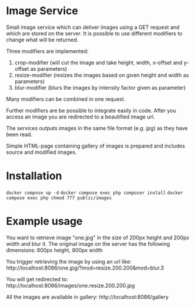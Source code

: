 Image Service
=====

Small image service which can deliver images using a GET request and which are stored on the server.
It is possible to use different modifiers to change what will be returned.

Three modifiers are implemented:
1. crop-modifier (will cut the image and take height, width, x-offset and y-offset as parameters)
2. resize-modifier (resizes the images based on given height and width as parameters)
2. blur-modifier (blurs the images by intensity factor given as parameter)

Many modifiers can be combined in one request.

Further modifiers are be possible to integrate easily in code.
After you access an image you are redirected to a beautified image url.

The services outputs images in the same file format (e.g. jpg) as they have been read.

Simple HTML-page containing gallery of images is prepared and includes source and modified images.


# Installation

`docker compose up -d`
`docker compose exec php composer install`
`docker compose exec php chmod 777 public/images`


# Example usage

You want to retrieve image "one.jpg" in the size of 200px height and 200px width and blur it.
The original image on the server has the following dimensions: 600px height, 800px width

You trigger retrieving the image by using an url like: 
   http://localhost:8086/one.jpg/?mod=resize.200.200&mod=blur.3

You will get redirected to: 
   http://localhost:8086/images/one.resize.200.200.jpg

All the images are available in gallery:
   http://localhost:8086/gallery
